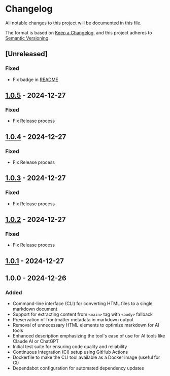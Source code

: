 # Changelog

All notable changes to this project will be documented in this file.

The format is based on [Keep a Changelog](https://keepachangelog.com/en/1.1.0/),
and this project adheres to [Semantic Versioning](https://semver.org/spec/v2.0.0.html).

## [Unreleased]

### Fixed

- Fix badge in [README](README.md)

## [1.0.5] - 2024-12-27

### Fixed

- Fix Release process

## [1.0.4] - 2024-12-27

### Fixed

- Fix Release process

## [1.0.3] - 2024-12-27

### Fixed

- Fix Release process

## [1.0.2] - 2024-12-27

### Fixed

- Fix Release process

## [1.0.1] - 2024-12-27

## 1.0.0 - 2024-12-26

### Added

- Command-line interface (CLI) for converting HTML files to a single markdown document
- Support for extracting content from `<main>` tag with `<body>` fallback
- Preservation of frontmatter metadata in markdown output
- Removal of unnecessary HTML elements to optimize markdown for AI tools
- Enhanced description emphasizing the tool's ease of use for AI tools like Claude AI or ChatGPT
- Initial test suite for ensuring code quality and reliability
- Continuous Integration (CI) setup using GitHub Actions
- Dockerfile to make the CLI tool available as a Docker image (useful for CI)
- Dependabot configuration for automated dependency updates

[1.0.1]: https://github.com/tmaier/site-to-md/compare/v1.0.0...v1.0.1
[1.0.2]: https://github.com/tmaier/site-to-md/compare/v1.0.1...v1.0.2
[1.0.3]: https://github.com/tmaier/site-to-md/compare/v1.0.2...v1.0.3
[1.0.4]: https://github.com/tmaier/site-to-md/compare/v1.0.3...v1.0.4
[1.0.5]: https://github.com/tmaier/site-to-md/compare/v1.0.4...v1.0.5
